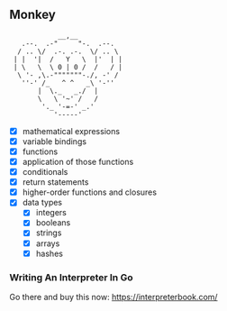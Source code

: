 ## Monkey

```
            __,__
   .--.  .-"     "-.  .--.
  / .. \/  .-. .-.  \/ .. \
 | |  '|  /   Y   \  |'  | |
 | \   \  \ 0 | 0 /  /   / |
  \ '- ,\.-"""""""-./, -' /
   ''-' /_   ^ ^   _\ '-''
       |  \._   _./  |
       \   \ '~' /   /
        '._ '-=-' _.'
           '-----'
```

- [x] mathematical expressions
- [x] variable bindings
- [x] functions
- [x] application of those functions
- [x] conditionals
- [x] return statements
- [x] higher-order functions and closures
- [x] data types
  - [x] integers
  - [x] booleans
  - [x] strings
  - [x] arrays
  - [x] hashes

### Writing An Interpreter In Go

Go there and buy this now: https://interpreterbook.com/
